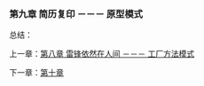 ### 第九章 简历复印 －－－ 原型模式

总结：


上一章：[第八章 雷锋依然在人间 －－－ 工厂方法模式](https://github.com/flyingalex/design-patterns-by-php/blob/master/chapter8.md)

下一章：[第十章](https://github.com/flyingalex/design-patterns-by-php/blob/master/chapter10.md)